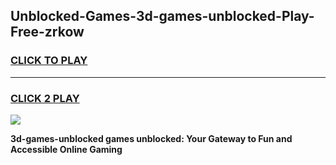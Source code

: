
## Unblocked-Games-3d-games-unblocked-Play-Free-zrkow
<h3>
<a href="https://premium76.site?title=3d-games-unblocked&ref=21A">CLICK TO PLAY</a></h3>
<hr>

<h3>
<a href="https://premium76.site?title=3d-games-unblocked&ref=21A">CLICK 2 PLAY</a>
  
</h3>

<a href="https://premium76.site?title=3d-games-unblocked&ref=21A"><img src="https://clearcache.store/games.png"></a>


**3d-games-unblocked games unblocked: Your Gateway to Fun and Accessible Online Gaming**
